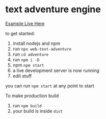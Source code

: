# text adventure engine

[Example Live Here](https://imdaveead.github.io/text-adventure/example/example.html)

to get started:
1. install nodejs and npm
1. run `npx web-text-adventure`
1. run `cd adventure`
1. run `npm i -D`
1. npm `npm start`
1. a live development server is now running
1. edit stuff

you can run `npm start` at any point to start

To make production build

1. run `npm build`
1. your build is inside `dist`
